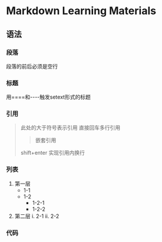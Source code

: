 # Markdown Learning Materials

## 语法

### 段落

段落的前后必须是空行  

### 标题

用====和----触发setext形式的标题

### 引用

> 此处的大于符号表示引用
> 直接回车多行引用
> > 嵌套引用
> 
>
> shift+enter 实现引用内换行

### 列表

1. 第一层
    * 1-1
    + 1-2
        * 1-2-1
        * 1-2-2
2. 第二层
    i. 2-1
    ii. 2-2

### 代码